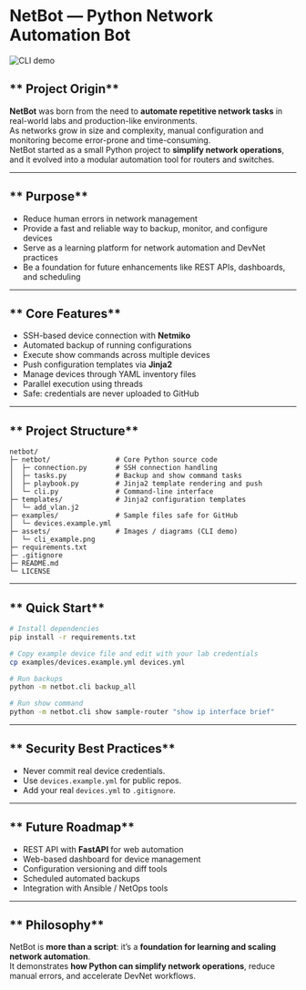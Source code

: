 # **NetBot — Python Network Automation Bot**

![CLI demo](assets/runner_terminal.png)

## ** Project Origin**
**NetBot** was born from the need to **automate repetitive network tasks** in real-world labs and production-like environments.  
As networks grow in size and complexity, manual configuration and monitoring become error-prone and time-consuming.  
NetBot started as a small Python project to **simplify network operations**, and it evolved into a modular automation tool for routers and switches.

---

## ** Purpose**
- Reduce human errors in network management  
- Provide a fast and reliable way to backup, monitor, and configure devices  
- Serve as a learning platform for network automation and DevNet practices  
- Be a foundation for future enhancements like REST APIs, dashboards, and scheduling

---

## ** Core Features**
-  SSH-based device connection with **Netmiko**  
-  Automated backup of running configurations  
-  Execute show commands across multiple devices  
-  Push configuration templates via **Jinja2**  
-  Manage devices through YAML inventory files  
-  Parallel execution using threads  
-  Safe: credentials are never uploaded to GitHub

---

## ** Project Structure**
```
netbot/
├─ netbot/                # Core Python source code
│  ├─ connection.py       # SSH connection handling
│  ├─ tasks.py            # Backup and show command tasks
│  ├─ playbook.py         # Jinja2 template rendering and push
│  └─ cli.py              # Command-line interface
├─ templates/             # Jinja2 configuration templates
│  └─ add_vlan.j2
├─ examples/              # Sample files safe for GitHub
│  └─ devices.example.yml
├─ assets/                # Images / diagrams (CLI demo)
│  └─ cli_example.png
├─ requirements.txt
├─ .gitignore
├─ README.md
└─ LICENSE
```

---

## ** Quick Start**
```bash
# Install dependencies
pip install -r requirements.txt

# Copy example device file and edit with your lab credentials
cp examples/devices.example.yml devices.yml

# Run backups
python -m netbot.cli backup_all

# Run show command
python -m netbot.cli show sample-router "show ip interface brief"
```

---

## ** Security Best Practices**
- Never commit real device credentials.  
- Use `devices.example.yml` for public repos.  
- Add your real `devices.yml` to `.gitignore`.  

---

## ** Future Roadmap**
- REST API with **FastAPI** for web automation  
- Web-based dashboard for device management  
- Configuration versioning and diff tools  
- Scheduled automated backups  
- Integration with Ansible / NetOps tools  

---

## ** Philosophy**
NetBot is **more than a script**: it’s a **foundation for learning and scaling network automation**.  
It demonstrates **how Python can simplify network operations**, reduce manual errors, and accelerate DevNet workflows.
